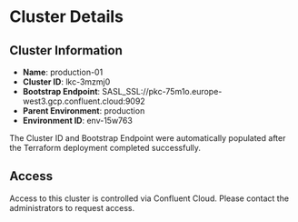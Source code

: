 # Cluster Details

## Cluster Information

- **Name**: production-01
- **Cluster ID**: lkc-3mzmj0
- **Bootstrap Endpoint**: SASL_SSL://pkc-75m1o.europe-west3.gcp.confluent.cloud:9092
- **Parent Environment**: production
- **Environment ID**: env-15w763

The Cluster ID and Bootstrap Endpoint were automatically populated after the Terraform deployment completed successfully.

## Access

Access to this cluster is controlled via Confluent Cloud. Please contact the administrators to request access.
